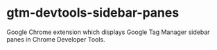 gtm-devtools-sidebar-panes
==========================

Google Chrome extension which displays Google Tag Manager sidebar panes in Chrome Developer Tools.
